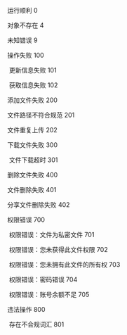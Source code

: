 运行顺利  0

对象不存在  4

未知错误  9

操作失败 100

​	更新信息失败  101

​	获取信息失败  102

添加文件失败  200

文件路径不符合规范 201

文件重复上传 202

下载文件失败  300

​	文件下载超时  301

删除文件失败  400

文件删除失败  401

分享文件删除失败  402

权限错误   700

​	权限错误：文件为私密文件  701

​	权限错误：您未获得此文件权限   702

​	权限错误：您未拥有此文件的所有权  703

​	权限错误：密码错误  704

​	权限错误：账号余额不足  705

违法操作 800

​	存在不合规词汇  801













